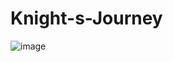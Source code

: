 # Knight-s-Journey

![image](https://github.com/VenisBeqiri/Knight-s-Journey/assets/129770545/493a9d18-491e-4fff-a74e-603b654a8ff7)
